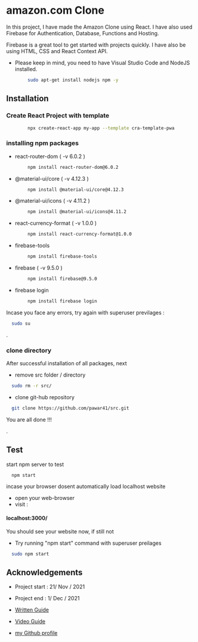 
# amazon.com Clone

  In this project, 
  I have made the Amazon Clone using React. 
  I have also used Firebase for Authentication, Database, 
  Functions and Hosting. 

  Firebase is a great tool to get started with projects quickly. 
  I have also be using HTML, CSS and React Context API.

* Please keep in mind, you need to have Visual Studio Code and NodeJS installed. 

```bash
        sudo apt-get install nodejs npm -y
```



## Installation

### Create React Project with template

```bash
        npx create-react-app my-app --template cra-template-pwa
```
    
### installing npm packages

  * react-router-dom ( -v 6.0.2 )

  ```bash
          npm install react-router-dom@6.0.2
  ```

  * @material-ui/core ( -v 4.12.3 )

  ```bash
          npm install @material-ui/core@4.12.3
  ```

  * @material-ui/icons ( -v 4.11.2 )

  ```bash
          npm install @material-ui/icons@4.11.2
  ```

  * react-currency-format ( -v 1.0.0 )

  ```bash
          npm install react-currency-format@1.0.0
  ```

  * firebase-tools 

  ```bash
          npm install firebase-tools
  ```

  * firebase ( -v 9.5.0 )

  ```bash
          npm install firebase@9.5.0
  ```
  
  * firebase login 

  ```bash
          npm install firebase login
  ```


Incase you face any errors, 
  try again with superuser previlages :

  ```bash
    sudo su
  ```

  .

### clone directory

 After successful installation of all packages, next
  * remove src folder / directory
  
  ```bash
    sudo rm -r src/
  ```
  
    
* clone git-hub repository
```bash
  git clone https://github.com/pawar41/src.git
```

You are all done !!!


.
## Test

start npm server to test



```bash
  npm start
```

incase your browser dosent automatically load localhost website 
  
  * open your web-browser
  * visit :
  ####     localhost:3000/

   You should see your website now, if still not

   * Try running "npm start" command with superuser preilages 

```bash
  sudo npm start
```

## Acknowledgements

- Project start : 21/ Nov / 2021 
- Project end : 1/ Dec / 2021

- [Written Guide](https://medium.com/cleverprogrammer/amazon-clone-using-react-the-ultimate-guide-fba2b36f3458)
- [Video Guide](https://youtu.be/RDV3Z1KCBvo) 

 - [my Github profile](https://github.com/pawar41)

